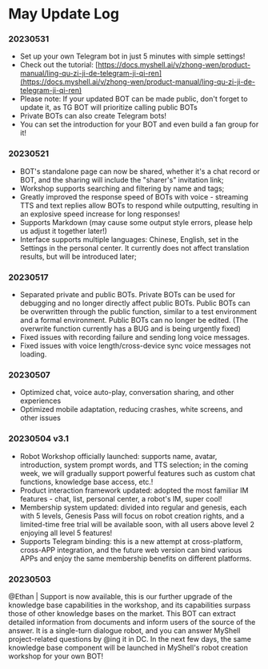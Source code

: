 # May Update Log

### 20230531

* Set up your own Telegram bot in just 5 minutes with simple settings!
* Check out the tutorial: [https://docs.myshell.ai/v/zhong-wen/product-manual/ling-qu-zi-ji-de-telegram-ji-qi-ren](https://docs.myshell.ai/v/zhong-wen/product-manual/ling-qu-zi-ji-de-telegram-ji-qi-ren)
* Please note: If your updated BOT can be made public, don't forget to update it, as TG BOT will prioritize calling public BOTs
* Private BOTs can also create Telegram bots!
* You can set the introduction for your BOT and even build a fan group for it!

### 20230521

* BOT's standalone page can now be shared, whether it's a chat record or BOT, and the sharing will include the "sharer's" invitation link;
* Workshop supports searching and filtering by name and tags;
* Greatly improved the response speed of BOTs with voice - streaming TTS and text replies allow BOTs to respond while outputting, resulting in an explosive speed increase for long responses!
* Supports Markdown (may cause some output style errors, please help us adjust it together later!)
* Interface supports multiple languages: Chinese, English, set in the Settings in the personal center. It currently does not affect translation results, but will be introduced later;

### 20230517

* Separated private and public BOTs. Private BOTs can be used for debugging and no longer directly affect public BOTs. Public BOTs can be overwritten through the public function, similar to a test environment and a formal environment. Public BOTs can no longer be edited. (The overwrite function currently has a BUG and is being urgently fixed)
* Fixed issues with recording failure and sending long voice messages.
* Fixed issues with voice length/cross-device sync voice messages not loading.

### 20230507

* Optimized chat, voice auto-play, conversation sharing, and other experiences
* Optimized mobile adaptation, reducing crashes, white screens, and other issues

### 20230504 v3.1&#x20;

* Robot Workshop officially launched: supports name, avatar, introduction, system prompt words, and TTS selection; in the coming week, we will gradually support powerful features such as custom chat functions, knowledge base access, etc.!
* Product interaction framework updated: adopted the most familiar IM features - chat, list, personal center, a robot's IM, super cool!
* Membership system updated: divided into regular and genesis, each with 5 levels, Genesis Pass will focus on robot creation rights, and a limited-time free trial will be available soon, with all users above level 2 enjoying all level 5 features!
* Supports Telegram binding: this is a new attempt at cross-platform, cross-APP integration, and the future web version can bind various APPs and enjoy the same membership benefits on different platforms.

### 20230503&#x20;

@Ethan | Support is now available, this is our further upgrade of the knowledge base capabilities in the workshop, and its capabilities surpass those of other knowledge bases on the market. This BOT can extract detailed information from documents and inform users of the source of the answer. It is a single-turn dialogue robot, and you can answer MyShell project-related questions by @ing it in DC. In the next few days, the same knowledge base component will be launched in MyShell's robot creation workshop for your own BOT!
